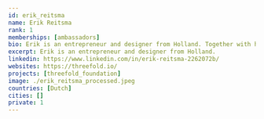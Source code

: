 ```yaml
---
id: erik_reitsma
name: Erik Reitsma
rank: 1
memberships: [ambassadors]
bio: Erik is an entrepreneur and designer from Holland. Together with his companions he loves to invent, create and make things possible. By looking at things from another perspective they reinvent reality. That is how unexpected but often simple solutions arise on things such as one's own pension fund, circulair material use and sharing-projects. To be able to accomplish things, he strongly believes in keeping things simple and bringing people together. Ambassador fell in love with Threefold I love the TFF’s decentralized solution for the future of internet and like to help making it a reality for everyone in any way i can. 
excerpt: Erik is an entrepreneur and designer from Holland.
linkedin: https://www.linkedin.com/in/erik-reitsma-2262072b/
websites: https://threefold.io/
projects: [threefold_foundation]
image: ./erik_reitsma_processed.jpeg
countries: [Dutch]
cities: []
private: 1
---
```

